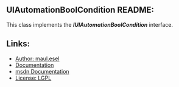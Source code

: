 ## UIAutomationBoolCondition README:
This class implements the ***IUIAutomationBoolCondition*** interface.

## Links:
* [Author: maul.esel](https://github.com/maul-esel)
* [Documentation](http://maul-esel.github.com/COM-Classes/AHK_Lv1.1/UIAutomationBoolCondition)
* [msdn Documentation](http://msdn.microsoft.com/en-us/library/windows/desktop/ee671411)
* [License: LGPL](http://www.gnu.org/licenses/lgpl-2.1.txt)